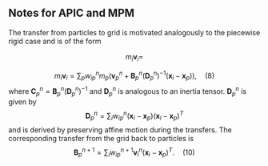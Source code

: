 ## Notes for APIC and MPM

The transfer from particles to grid is motivated analogously to the piecewise rigid case and is of the form

$$ m_i \mathbf{v}_i = $$

$$ m_i \mathbf{v}_i = \sum_{p} w_{ip}^n m_p \left( \mathbf{v}_p^n + \mathbf{B}_p^n \left( \mathbf{D}_p^n \right)^{-1} \left( \mathbf{x}_i - \mathbf{x}_p \right) \right), \quad (8) $$
where $\mathbf{C}_p^n = \mathbf{B}_p^n \left( \mathbf{D}_p^n \right)^{-1}$ and $\mathbf{D}_p^n$ is analogous to an inertia tensor. $\mathbf{D}_p^n$ is given by
$$ \mathbf{D}_p^n = \sum_{i} w_{ip}^n \left( \mathbf{x}_i - \mathbf{x}_p \right) \left( \mathbf{x}_i - \mathbf{x}_p \right)^T $$
and is derived by preserving affine motion during the transfers. The corresponding transfer from the grid back to particles is
$$ \mathbf{B}_p^{n+1} = \sum_{i} w_{ip}^{n+1} \mathbf{v}_i^n \left( \mathbf{x}_i - \mathbf{x}_p \right)^T. \quad (10) $$

<!--
# Games201 Notes

For PK1 stress, it has the definition that $$[df]=[PK_1] \circ [n_0] \cdot dA_0$$ on a give surface with respect to initial rest state.

Meanwhile, for the same surface, $$dE = \vec{df} \cdot \vec{dx},$$ so $$[df] = [\frac{\partial E}{\partial F}] \circ [\frac{\partial F}{\partial x}]=dV_0 \cdot [PK_1] \circ [\frac{\partial F}{\partial x}].$$

Does $$[n_0] \cdot dA_0 = dV_0 [\frac{\partial F}{\partial x}] ~~~~ (1) ~~~ ?$$

$$[L]=[F][L_0] ~~ and ~~ [L']=[F'][L_0] \rightarrow [dL]=[dF][L_0]$$

$$[dL]=[dF][L_0]=[\frac{\partial F}{\partial x}][dx]^\mathsf{T}[L_0]$$

However, it should hold that $$[dL] = [dx],$$ thinking about the surface deformation difference should the same as surface position displacemnet.

So $$[\frac{\partial F}{\partial x}] = \frac{[dx]}{\vec{dx}\cdot\vec{L_0}}.$$

When $$dV_0/dA_0 = |L_0| ~~~~ ([L_0]=|L_0|[n_0]$$ so that it gives correct volume), only if $$[dx]$$ in the same direction as $$[n_0]$$ can (1) holds,  think about why? One cue might be that the surface direction can be chosen arbitrarily, but solely for $$dE=\vec{df}\cdot\vec{dx}$$ has no indication for surface direction (the same force and displacement can resulte the same amount of work regardless which surface direction it is rotated), then it is somehow specific.
-->



<!--
# SPACE STYLE DRAGON SCENE ANIMATION

A WebGL-based Chinese dragon animation with STL loader and GLSL shader imposed via Three.js. 

## Table of Contents

- [Features](#features)
- [Dependency](#dependency) 
- [Demo](#demo)
<!-- - [Usage](#usage) -->
<!-- [Contributing](#contributing) -->
<!-- [License](#license) -->
<!-- [Acknowledgements](#acknowledgements) -->

<!--
## Features

- webGL-based 3D rendering
- STL model loader
- ShaderFrog and GLSL-type shaders
- three.js for web3D
- Mathematically formulated dynamic shader
- parametrized 3D curve animation

## Dependency

* three.js r71

* shaderfrog-runtime.min.js

* STLLoader.js

### Standard
* ES6 


## Project 
[https://furkathertaha.github.io/assets/threeJS/sf/long2.html](https://furkathertaha.github.io/assets/threeJS/sf/long2.html)

## THREE.js code 
[https://furkathertaha.github.io/assets/threeJS/sf/test2.js](https://furkathertaha.github.io/assets/threeJS/sf/test2.js)
## GL shader code (GLSL)

[Dragon head & tail](https://furkathertaha.github.io/assets/threeJS/sf/MeronSoda_s_BRDF.json) &emsp;
[Dragon body](https://furkathertaha.github.io/assets/threeJS/sf/MeronSoda_s_BRDF_copper.json) &emsp;
[Dragon claw](https://furkathertaha.github.io/assets/threeJS/sf/MeronSoda_s_BRDF_red.json) &emsp;
[Star1](https://furkathertaha.github.io/assets/threeJS/sf/Fork_of_New_Composed_Shader.json) &emsp;
[Star2](https://furkathertaha.github.io/assets/threeJS/sf/Sun.json) &emsp;
[Background](https://furkathertaha.github.io/assets/threeJS/sf/Star_Field.json) &emsp;
[Cosmic dust](https://furkathertaha.github.io/assets/threeJS/sf/dash/0.json) &emsp;

[Robotic metal](https://furkathertaha.github.io/assets/threeJS/sf/Funny_Bunny.json)

## models (STL)
[Dragon Head](https://furkathertaha.github.io/assets/threeJS/sf/tou.stl) $~~~$
[Dragon Body](https://furkathertaha.github.io/assets/threeJS/sf/bodyy.stl) $~~~$
[Dragon Claw](https://furkathertaha.github.io/assets/threeJS/sf/jiao.stl) $~~~$
[Dragon Tail](https://furkathertaha.github.io/assets/threeJS/sf/wei.stl)
## textures (png)
[Cosmic Dust](https://furkathertaha.github.io/assets/threeJS/sf/thumb_contrast-noise.png)

## Video (mp4)
[screengrab1](https://furkathertaha.github.io/assets/videos/long2.mp4) `   `
[screengrab2](https://furkathertaha.github.io/assets/videos/long1.mp4)

## Presentation (pdf)
[presentation]() `   `
[document]()
##

<span style="font-size: 20px;">[My GitHub Projects!](https://github.com/Furkath)</span>

<a style="font-size: 30px;" href="https://github.com/Furkath">My GitHub Projects!</a>

<font size = '3'> [My GitHub Projects!](https://github.com/Furkath) </font>
 
## Demo

![try](https://github.com/Furkathertaha/personal_cdn/blob/main/l2.gif)

&nbsp; <img src="https://github.com/Furkathertaha/personal_cdn/blob/main/l2.gif" alt="demo1" width="480"  /> `   ` <img src="https://github.com/Furkathertaha/personal_cdn/blob/main/l1.gif" alt="demo2" width="480"  /> 

-Screen Shots:

&emsp; &emsp;  &emsp; &emsp; <img src="https://github.com/Furkathertaha/personal_cdn/blob/main/l2.png" alt="demo3" width="400" />  `     `   <img src="https://github.com/Furkathertaha/personal_cdn/blob/main/l1.png" alt="demo4" width="400"  />
-->
